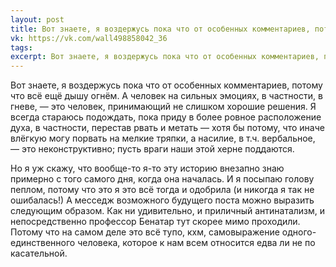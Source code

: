 ```yaml
---
layout: post
title: Вот знаете, я воздержусь пока что от особенных комментариев, потому что...
vk: https://vk.com/wall498858042_36
tags: 
excerpt: Вот знаете, я воздержусь пока что от особенных комментариев, потому что всё ещё дышу огнём. А человек на сильных эмоциях, в частности, в гневе, — это человек, принимающий не слишком хорошие решения. Я всегда стараюсь подождать, пока приду в более ровное расположение духа, в частности, перестав рвать и метать — хотя бы потому, что иначе влёгкую могу порвать на мелкие тряпки, а насилие, в т.ч. вербальное, — это неконструктивно; пусть враги наши этой херне поддаются.
---
```

Вот знаете, я воздержусь пока что от особенных комментариев, потому что всё ещё дышу огнём. А человек на сильных эмоциях, в частности, в гневе, — это человек, принимающий не слишком хорошие решения. Я всегда стараюсь подождать, пока приду в более ровное расположение духа, в частности, перестав рвать и метать — хотя бы потому, что иначе влёгкую могу порвать на мелкие тряпки, а насилие, в т.ч. вербальное, — это неконструктивно; пусть враги наши этой херне поддаются. 

Но я уж скажу, что вообще-то я-то эту историю внезапно знаю примерно с того самого дня, когда она началась. И я посыпаю голову пеплом, потому что это я это всё тогда и одобрила (и никогда я так не ошибалась!) А месседж возможного будущего поста можно выразить следующим образом. Как ни удивительно, и приличный антинатализм, и непосредственно профессор Бенатар тут скорее мимо проходили. Потому что на самом деле это всё тупо, кхм, самовыражение одного-единственного человека, которое к нам всем относится едва ли не по касательной.
